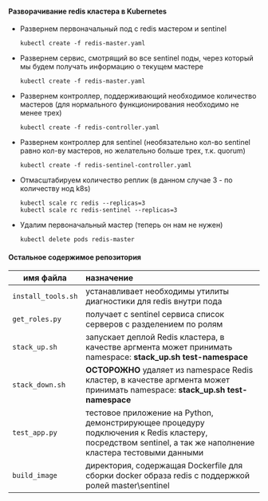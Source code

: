 #### Разворачивание redis кластера в Kubernetes

+ Развернем первоначальный под с redis мастером и sentinel
   
    ```
    kubectl create -f redis-master.yaml
    ```
* Развернем сервис, смотрящий во все sentinel поды, через который мы будем получать информацию о текущем мастере
    
    ```
    kubectl create -f redis-master.yaml
    ```
* Развернем контроллер, поддерживающий необходимое количество мастеров (для нормального функционирования необходимо не менее трех)
    
    ```
    kubectl create -f redis-controller.yaml
    ```
* Развернем контроллер для sentinel (необязательно кол-во sentinel равно кол-ву мастеров, но желательно больше трех, т.к. quorum)
    
    ```
    kubectl create -f redis-sentinel-controller.yaml
    ```
* Отмасштабируем количество реплик (в данном случае 3 - по количеству нод k8s)
    
    ```
    kubectl scale rc redis --replicas=3
    kubectl scale rc redis-sentinel --replicas=3
    ```
* Удалим первоначальный мастер (теперь он нам не нужен)
    
    ```
    kubectl delete pods redis-master
    ```

#### Остальное содержимое репозитория

| имя файла          | назначение              |
| ------------- |:-------------|
| `install_tools.sh` | устанавливает необходимы утилиты диагностики для redis внутри пода |
| `get_roles.py`     | получает с sentinel сервиса список серверов с разделением по ролям  |
| `stack_up.sh` | запускает деплой Redis кластера, в качестве аргмента может принимать namespace:   **stack_up.sh test-namespace** |
| `stack_down.sh` | **ОСТОРОЖНО** удаляет из namespace Redis кластер, в качестве аргмента может принимать namespace:   **stack_up.sh test-namespace** |
| `test_app.py` | тестовое приложение на Python, демонстрирующее процедуру подключения к Redis кластеру, посредством sentinel, а так же наполнение кластера тестовыми данными|
| `build_image` | директория, содержащая Dockerfile для сборки docker образа redis с поддержкой ролей master\sentinel|
